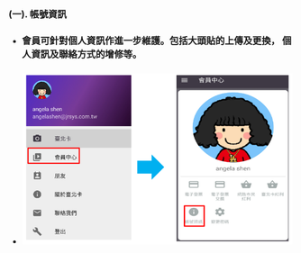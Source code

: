 ### \(一\). 帳號資訊

* ### 會員可針對個人資訊作進一步維護。包括大頭貼的上傳及更換， 個人資訊及聯絡方式的增修等。
* ### ![](/assets/member_04.png)



